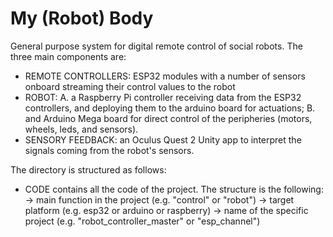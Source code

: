 # My (Robot) Body

General purpose system for digital remote control of social robots. 
The three main components are: 

- REMOTE CONTROLLERS: ESP32 modules with a number of sensors onboard streaming their control values to the robot
- ROBOT: A. a Raspberry Pi controller receiving data from the ESP32 controllers, and deploying them to the arduino board for actuations; B. and Arduino Mega board for direct control of the peripheries (motors, wheels, leds, and sensors). 
- SENSORY FEEDBACK: an Oculus Quest 2 Unity app to interpret the signals coming from the robot's sensors. 

The directory is structured as follows: 

* CODE
contains all the code of the project. 
The structure is the following: 
-> main function in the project (e.g. "control" or "robot")
  -> target platform (e.g. esp32 or arduino or raspberry)
    -> name of the specific project (e.g. "robot_controller_master" or "esp_channel")   
